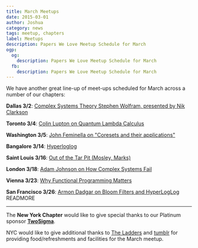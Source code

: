 ```yaml
---
title: March Meetups
date: 2015-03-01
author: Joshua
category: news
tags: meetup, chapters
label: Meetups
description: Papers We Love Meetup Schedule for March
ogp:
  og:
    description: Papers We Love Meetup Schedule for March
  fb:
    description: Papers We Love Meetup Schedule for March
---
```


We have another great line-up of meet-ups scheduled for March across a number of our chapters:

**Dallas 3/2**: [Complex Systems Theory  Stephen Wolfram, presented by Nik Clarkson](http://www.meetup.com/Papers-We-Love-Dallas/events/220708429/)

**Toronto 3/4**: [Colin Lupton on Quantum Lambda Calculus](http://www.meetup.com/Papers-We-Love-Toronto/events/220756628/)

**Washington 3/5**: [John Feminella on "Coresets and their applications"](http://www.meetup.com/Papers-We-Love-DC/events/220155410/)

**Bangalore 3/14**: [Hyperloglog](http://www.meetup.com/Papers-we-love-Bangalore/events/220883207/)

**Saint Louis 3/16**: [Out of the Tar Pit (Mosley, Marks)](http://www.meetup.com/Papers-We-Love-in-saint-louis/events/220109644/)

**London 3/18**: [Adam Johnson on How Complex Systems Fail](http://www.meetup.com/Papers-We-Love-London/events/220691457/)

**Vienna 3/23**: [Why Functional Programming Matters](http://www.meetup.com/Papers-We-Love-Vienna/events/220729137/)

**San Francisco 3/26**: [Armon Dadgar on Bloom Filters and HyperLogLog](http://www.meetup.com/papers-we-love-too/events/212147942/)
 READMORE

---

The **New York Chapter** would like to give special thanks to our Platinum sponsor **[TwoSigma](https://www.twosigma.com)**.

NYC would like to give additional thanks to [The Ladders](http://dev.theladders.com) and [tumblr](http://engineering.tumblr.com) for providing food/refreshments and facilities for the March meetup.
